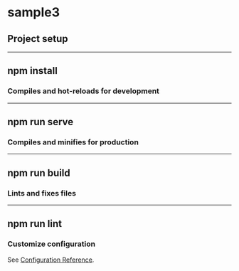 # sample3

## Project setup
----
npm install
----

### Compiles and hot-reloads for development
---
npm run serve
----

### Compiles and minifies for production
----
npm run build
----

### Lints and fixes files
----
npm run lint
----

### Customize configuration
See [Configuration Reference](https://cli.vuejs.org/config/).
